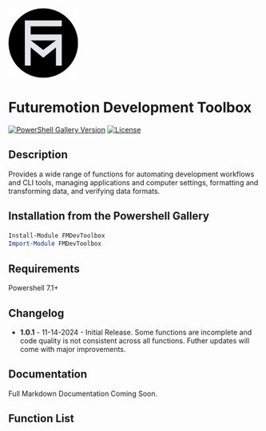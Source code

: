 <img src="./Assets/Images/ModuleIcon.png" alt="Description" width="140">

# Futuremotion Development Toolbox
[![PowerShell Gallery Version](https://img.shields.io/powershellgallery/v/FMDevToolbox)](https://www.powershellgallery.com/packages/FMDevToolbox/1.0.1)
[![License](https://img.shields.io/badge/license-MIT-green)](./LICENSE)

## Description

Provides a wide range of functions for automating development workflows and CLI tools, managing applications and computer settings, formatting and transforming data, and verifying data formats.


## Installation from the Powershell Gallery

```powershell
Install-Module FMDevToolbox
Import-Module FMDevToolbox
```


## Requirements

Powershell 7.1+


## Changelog

- **1.0.1** - 11-14-2024 - Initial Release. Some functions are incomplete and code quality is not consistent across all functions. Futher updates will come with major improvements.


## Documentation

Full Markdown Documentation Coming Soon.

## Function List

